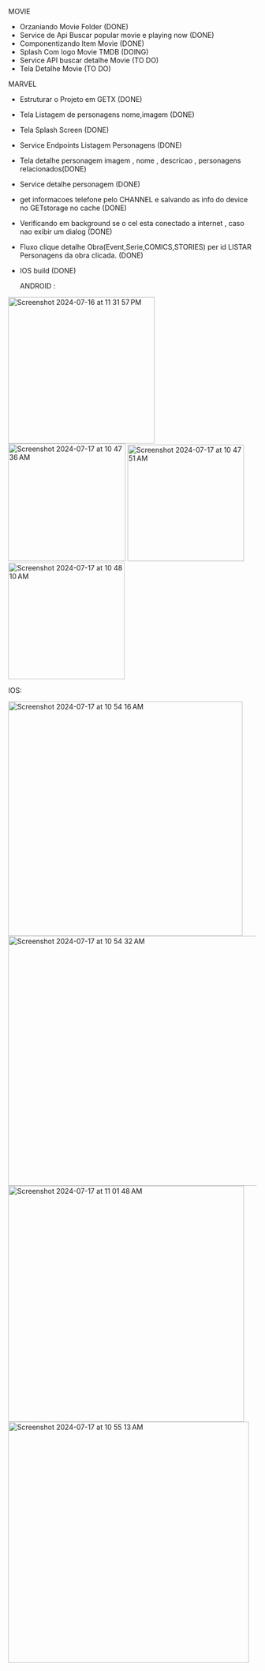 MOVIE
- Orzaniando Movie Folder (DONE)
- Service de Api Buscar popular movie e playing now (DONE)
- Componentizando Item Movie (DONE)
- Splash Com logo Movie TMDB (DOING)
- Service  API buscar detalhe Movie (TO DO)
- Tela Detalhe Movie (TO DO)





MARVEL 

- Estruturar o Projeto em GETX (DONE)
- Tela Listagem de personagens nome,imagem (DONE)
- Tela Splash Screen (DONE)
- Service Endpoints Listagem Personagens (DONE)
- Tela detalhe personagem imagem , nome , descricao , personagens relacionados(DONE) 
- Service detalhe personagem (DONE)
- get informacoes telefone pelo CHANNEL e salvando as info do device no GETstorage no cache (DONE)
- Verificando em background se o cel esta conectado a internet , caso nao exibir um dialog (DONE)
- Fluxo clique detalhe Obra(Event,Serie,COMICS,STORIES) per id LISTAR Personagens da obra clicada. (DONE)
- IOS build (DONE)


  ANDROID :
<img width="297" alt="Screenshot 2024-07-16 at 11 31 57 PM" src="https://github.com/user-attachments/assets/c8be89f6-d0a0-49bf-97ae-f40c6d6cd5fa">
<img width="238" alt="Screenshot 2024-07-17 at 10 47 36 AM" src="https://github.com/user-attachments/assets/6b9bda04-6791-47d8-9743-f64204bbc447">
<img width="236" alt="Screenshot 2024-07-17 at 10 47 51 AM" src="https://github.com/user-attachments/assets/a1115913-f33f-47f1-90ad-d7d7ef8f1758">
<img width="236" alt="Screenshot 2024-07-17 at 10 48 10 AM" src="https://github.com/user-attachments/assets/5e282f19-7786-4bf7-92c6-3e397ad490bb">

IOS:

<img width="475" alt="Screenshot 2024-07-17 at 10 54 16 AM" src="https://github.com/user-attachments/assets/ad081202-8ece-4798-96d1-9233266880db">
<img width="506" alt="Screenshot 2024-07-17 at 10 54 32 AM" src="https://github.com/user-attachments/assets/5e631fbf-3acc-4c6c-845a-1e43e3eeb1ee">
<img width="478" alt="Screenshot 2024-07-17 at 11 01 48 AM" src="https://github.com/user-attachments/assets/81d30a08-4414-425a-9516-0c449a1063a6">
<img width="488" alt="Screenshot 2024-07-17 at 10 55 13 AM" src="https://github.com/user-attachments/assets/b225e892-c7ad-45d5-9219-da366bfeab2e">














